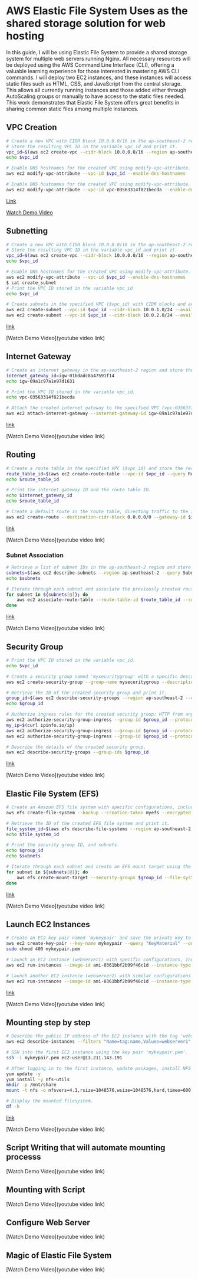 # AWS Elastic File System Uses as the shared storage solution for web hosting

In this guide, I will be using Elastic File System to provide a shared storage system for multiple web servers running Nginx. All necessary resources will be deployed using the AWS Command Line Interface (CLI), offering a valuable learning experience for those interested in mastering AWS CLI commands. I will deploy two EC2 instances, and these instances will access static files such as HTML, CSS, and JavaScript from the central storage. This allows all currently running instances and those added either through AutoScaling groups or manually to have access to the static files needed. This work demonstrates that Elastic File System offers great benefits in sharing common static files among multiple instances.

## VPC Creation
```bash
# Create a new VPC with CIDR block 10.0.0.0/16 in the ap-southeast-2 region, and tag it with the name 'MyVPC'.
# Store the resulting VPC ID in the variable vpc_id and print it.
vpc_id=$(aws ec2 create-vpc --cidr-block 10.0.0.0/16 --region ap-southeast-2 --tag-specifications 'ResourceType=vpc,Tags=[{Key=name,Value=MyVPC}]' --query Vpc.VpcId --output text)
echo $vpc_id

# Enable DNS hostnames for the created VPC using modify-vpc-attribute.
aws ec2 modify-vpc-attribute --vpc-id $vpc_id --enable-dns-hostnames

# Enable DNS hostnames for the created VPC using modify-vpc-attribute.
aws ec2 modify-vpc-attribute --vpc-id vpc-03563314f821becda --enable-dns-hostnames
```
[Link](./aws-commands-used/create_vpc)

[Watch Demo Video]()

## Subnetting
```bash
# Create a new VPC with CIDR block 10.0.0.0/16 in the ap-southeast-2 region, and tag it with the name 'MyVPC'.
# Store the resulting VPC ID in the variable vpc_id and print it.
vpc_id=$(aws ec2 create-vpc --cidr-block 10.0.0.0/16 --region ap-southeast-2 --tag-specifications 'ResourceType=vpc,Tags=[{Key=name,Value=MyVPC}]' --query Vpc.VpcId --output text)
echo $vpc_id

# Enable DNS hostnames for the created VPC using modify-vpc-attribute.
aws ec2 modify-vpc-attribute --vpc-id $vpc_id --enable-dns-hostnames
$ cat create_subnet 
# Print the VPC ID stored in the variable vpc_id
echo $vpc_id

# Create subnets in the specified VPC ($vpc_id) with CIDR blocks and availability zones.
aws ec2 create-subnet --vpc-id $vpc_id --cidr-block 10.0.1.0/24 --availability-zone ap-southeast-2a
aws ec2 create-subnet --vpc-id $vpc_id --cidr-block 10.0.2.0/24 --availability-zone ap-southeast-2b

```
[link](./aws-commands-used/create_subnet)

[Watch Demo Video](youtube video link)

## Internet Gateway
```bash
# Create an internet gateway in the ap-southeast-2 region and store the resulting ID in the variable internet_gateway_id.
internet_gateway_id=igw-01bdadc8a47591f14
echo igw-09a1c97a1e97d1631

# Print the VPC ID stored in the variable vpc_id.
echo vpc-03563314f821becda

# Attach the created internet gateway to the specified VPC (vpc-03563314f821becda).
aws ec2 attach-internet-gateway --internet-gateway-id igw-09a1c97a1e97d1631 --vpc-id vpc-03563314f821becda
```
[link](./aws-commands-used/create_internet_gateway)

[Watch Demo Video](youtube video link)

## Routing
```bash
# Create a route table in the specified VPC ($vpc_id) and store the resulting ID in the variable route_table_id.
route_table_id=$(aws ec2 create-route-table --vpc-id $vpc_id --query RouteTable.RouteTableId --output text)
echo $route_table_id

# Print the internet gateway ID and the route table ID.
echo $internet_gateway_id
echo $route_table_id

# Create a default route in the route table, directing traffic to the internet via the specified internet gateway.
aws ec2 create-route --destination-cidr-block 0.0.0.0/0 --gateway-id $internet_gateway_id --route-table-id $route_table_id
```
[link](./aws-commands-used/create_route)

[Watch Demo Video](youtube video link)

### Subnet Association
```bash
# Retrieve a list of subnet IDs in the ap-southeast-2 region and store them in the variable subnets.
subnets=$(aws ec2 describe-subnets --region ap-southeast-2 --query Subnets[*].SubnetId --output text)
echo $subnets

# Iterate through each subnet and associate the previously created route table ($route_table_id) with it.
for subnet in ${subnets[@]}; do
    aws ec2 associate-route-table --route-table-id $route_table_id --subnet-id $subnet
done
```
[link](./aws-commands-used/associate_subnet)

[Watch Demo Video](youtube video link)

## Security Group
```bash
# Print the VPC ID stored in the variable vpc_id.
echo $vpc_id

# Create a security group named 'mysecuritygroup' with a specific description, allowing HTTP from any IP, SSH from your IP, and NFS from the same security group.
aws ec2 create-security-group --group-name mysecuritygroup --description "allows http from any and ssh from my ip as well as allow nfs from this security group" --vpc-id $vpc_id

# Retrieve the ID of the created security group and print it.
group_id=$(aws ec2 describe-security-groups --region ap-southeast-2 --query SecurityGroups[*].[GroupId,GroupName] --output text | grep -i mysecuritygroup | awk '{print $1}')
echo $group_id

# Authorize ingress rules for the created security group: HTTP from any IP, SSH from your current IP, and NFS from the same security group.
aws ec2 authorize-security-group-ingress --group-id $group_id --protocol tcp --port 80 --cidr 0.0.0.0/0
my_ip=$(curl ipinfo.io/ip)
aws ec2 authorize-security-group-ingress --group-id $group_id --protocol tcp --port 22 --cidr "$my_ip/32"
aws ec2 authorize-security-group-ingress --group-id $group_id --protocol tcp --port 2049 --source-group $group_id

# Describe the details of the created security group.
aws ec2 describe-security-groups --group-ids $group_id
```
[link](./aws-commands-used/security_group)

[Watch Demo Video](youtube video link)

## Elastic File System (EFS)
```bash
# Create an Amazon EFS file system with specific configurations, including encryption, performance mode, and tags.
aws efs create-file-system --backup --creation-token myefs --encrypted --performance-mode generalPurpose --region ap-southeast-2 --throughput-mode elastic --tags Key=name,Value=myefs

# Retrieve the ID of the created EFS file system and print it.
file_system_id=$(aws efs describe-file-systems --region ap-southeast-2 --query 'FileSystems[*].[FileSystemId]' --output text)
echo $file_system_id

# Print the security group ID, and subnets.
echo $group_id
echo $subnets

# Iterate through each subnet and create an EFS mount target using the specified security group and file system ID.
for subnet in ${subnets[@]}; do 
    aws efs create-mount-target --security-groups $group_id --file-system-id $file_system_id --subnet-id $subnet
done
```
[link](./aws-commands-used/create_file_system)

[Watch Demo Video](youtube video link)

## Launch EC2 Instances
```bash
# Create an EC2 key pair named 'mykeypair' and save the private key to a file named 'mykeypair.pem'.
aws ec2 create-key-pair --key-name mykeypair --query "KeyMaterial" --output text > mykeypair.pem
sudo chmod 400 mykeypair.pem

# Launch an EC2 instance (webserver1) with specific configurations, including security group, key pair, tags, and subnet.
aws ec2 run-instances --image-id ami-0361bbf2b99f46c1d --instance-type t2.micro --security-group-ids $group_id --associate-public-ip-address --key-name mykeypair --tag-specifications 'ResourceType=instance,Tags=[{Key=name,Value=webserver1}]' --subnet-id $(aws ec2 describe-subnets --filters "Name=tag:name,Values=publicsn1" --query Subnets[0].SubnetId --output text) --count 1

# Launch another EC2 instance (webserver2) with similar configurations but a different name tag.
aws ec2 run-instances --image-id ami-0361bbf2b99f46c1d --instance-type t2.micro --security-group-ids $group_id --associate-public-ip-address --key-name mykeypair --tag-specifications 'ResourceType=instance,Tags=[{Key=name,Value=webserver2}]' --subnet-id $(aws ec2 describe-subnets --filters "Name=tag:name,Values=publicsn1" --query Subnets[0].SubnetId --output text) --count 1
```
[link](./aws-commands-used/run_instances)

[Watch Demo Video](youtube video link)

## Mounting step by step
```bash
# Describe the public IP address of the EC2 instance with the tag 'webserver1'.
aws ec2 describe-instances --filters "Name=tag:name,Values=webserver1" --query Reservations[0].Instances[0].PublicIpAddress --output text

# SSH into the first EC2 instance using the key pair 'mykeypair.pem'.
ssh -i mykeypair.pem ec2-user@13.211.143.191

# After logging in to the first instance, update packages, install NFS utilities, create a directory, and mount the EFS filesystem.
yum update -y
yum install -y nfs-utils
mkdir -p /mnt/share
mount -t nfs -o nfsvers=4.1,rsize=1048576,wsize=1048576,hard,timeo=600,retrans=2,noresvport fs-0ba58402725433817.efs.ap-southeast-2.amazonaws.com:/ /mnt/share/

# Display the mounted filesystem.
df -h
```
[link](./aws-commands-used/mount_manually)

[Watch Demo Video](youtube video link)

## Script Writing that will automate mounting processs
[Watch Demo Video](youtube video link)

## Mounting  with Script
[Watch Demo Video](youtube video link)

## Configure Web Server
[Watch Demo Video](youtube video link)

## Magic of Elastic File System
[Watch Demo Video](youtube video link)
